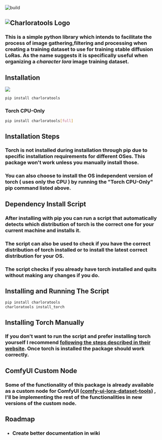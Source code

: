 ![build](https://github.com/svdC1/charloratools/actions/workflows/test-publish-package.yml/badge.svg)

## ![Charloratools Logo](https://imagedelivery.net/YCQ3OFRYiR1R_AeUslNHiw/88185031-1ee7-40df-e3e8-d632d668c600/w=1280,h=640,fit=crop)

### This is a simple python library which intends to **facilitate the process of image gathering,filtering and processing when creating a training dataset to use for training stable diffusion LoRas**. As the name suggests it is specifically useful when organizing a *character lora* image training dataset.



## Installation

<a href=https://pypi.org/project/charloratools/><img src=https://imagedelivery.net/YCQ3OFRYiR1R_AeUslNHiw/9e17a46e-346c-4475-11f3-fd0d661c1800/400x400><a href=https://pypi.org/project/charloratools/></a></img>

```bash
pip install charloratools
```
### Torch CPU-Only
```bash 
pip install charloratools[full]
```
## Installation Steps

### Torch is not installed during installation through pip due to specific installation requirements for different OSes. This package won't work unless you **manually install those**.

### You can also choose to install the OS independent version of torch ( uses only the CPU ) by running the "Torch CPU-Only" pip command listed above.

## Dependency Install Script

### After installing with pip you can run a **script that automatically detects which distribution of torch is the correct one for your current machine and installs it**.

### The script can also be used to check if you have the correct distribution of torch installed or to install the latest correct distribution for your OS.

### The script checks if you already have torch installed and quits without making any changes if you do.

## Installing and Running The Script

```bash
pip install charloratools
charloratools install_torch
```
## Installing Torch Manually

### If you don't want to run the script and prefer installing torch yourself I recommend [following the steps described in their website](https://pytorch.org/get-started/locally/). Once torch is installed the package should work correctly.

## ComfyUI Custom Node

### Some of the functionality of this package is already available as a custom node for ComfyUI [(comfy-ui-lora-dataset-tools)](https://github.com/svdC1/comfy-ui-lora-dataset-tools) , I'll be implementing the rest of the functionalities in new versions of the custom node.

## Roadmap

 - ### Create better documentation in wiki